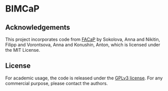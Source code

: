 # BIMCaP

## Acknowledgements
This project incorporates code from [FACaP]([https://github.com/path/to/original/project](https://github.com/SamsungLabs/FACaP)) by Sokolova, Anna and Nikitin, Filipp and Vorontsova, Anna and Konushin, Anton, which is licensed under the MIT License.

## License
For academic usage, the code is released under the [GPLv3 license](https://www.gnu.org/licenses/gpl-3.0.en.html). For any commercial purpose, please contact the authors.
